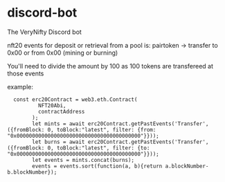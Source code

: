 # discord-bot
The VeryNifty Discord bot


nft20 events for deposit or retrieval from a pool is:
pairtoken -> transfer to 0x00 or from 0x00 (mining or burning)

You'll need to divide the amount by 100 as 100 tokens are transfereed at those events

example:

```
  const erc20Contract = web3.eth.Contract(
          NFT20Abi,
          contractAddress
        );
        let mints = await erc20Contract.getPastEvents('Transfer', ({fromBlock: 0, toBlock:"latest", filter: {from: "0x0000000000000000000000000000000000000000"}}));
        let burns = await erc20Contract.getPastEvents('Transfer', ({fromBlock: 0, toBlock:"latest", filter: {to: "0x0000000000000000000000000000000000000000"}}));
        let events = mints.concat(burns);
        events = events.sort(function(a, b){return a.blockNumber-b.blockNumber});
       
 ```
        
        


